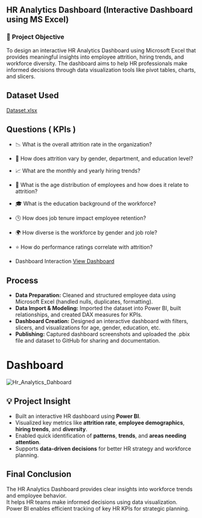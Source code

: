 
## HR Analytics Dashboard (Interactive Dashboard using MS Excel)

### 📌 Project Objective

To design an interactive HR Analytics Dashboard using Microsoft Excel that provides meaningful insights into employee attrition, hiring trends, and workforce diversity.
The dashboard aims to help HR professionals make informed decisions through data visualization tools like pivot tables, charts, and slicers.

## Dataset Used  
<a href="https://github.com/varikootisivasurya/-HR-Analytics-Dashboard-/blob/main/DataSet.xlsx" target="_blank"> Dataset.xlsx </a>

##  Questions ( KPIs )

- 📉 What is the overall attrition rate in the organization?
- 👥 How does attrition vary by gender, department, and education level?
- 📈 What are the monthly and yearly hiring trends?
- 🧓 What is the age distribution of employees and how does it relate to attrition?
- 🎓 What is the education background of the workforce?
- 🕒 How does job tenure impact employee retention?
- 🌍 How diverse is the workforce by gender and job role?
- ⭐ How do performance ratings correlate with attrition?

- Dashboard Interaction <a href="https://github.com/varikootisivasurya/-HR-Analytics-Dashboard-/blob/main/Hr-analytics-Dashboard.jpg">View Dashboard</a>

## Process

- **Data Preparation:** Cleaned and structured employee data using Microsoft Excel (handled nulls, duplicates, formatting).
- **Data Import & Modeling:** Imported the dataset into Power BI, built relationships, and created DAX measures for KPIs.
- **Dashboard Creation:** Designed an interactive dashboard with filters, slicers, and visualizations for age, gender, education, etc.
- **Publishing:** Captured dashboard screenshots and uploaded the .pbix file and dataset to GitHub for sharing and documentation.

# Dashboard
![Hr_Analytics_Dahboard](https://github.com/user-attachments/assets/eaece3a3-5eba-4f6d-8ba2-b2856ba4517f)

## 💡 Project Insight

- Built an interactive HR dashboard using **Power BI**.
- Visualized key metrics like **attrition rate**, **employee demographics**, **hiring trends**, and **diversity**.
- Enabled quick identification of **patterns**, **trends**, and **areas needing attention**.
- Supports **data-driven decisions** for better HR strategy and workforce planning.

##  Final Conclusion

The HR Analytics Dashboard provides clear insights into workforce trends and employee behavior.  
It helps HR teams make informed decisions using data visualization.  
Power BI enables efficient tracking of key HR KPIs for strategic planning.

